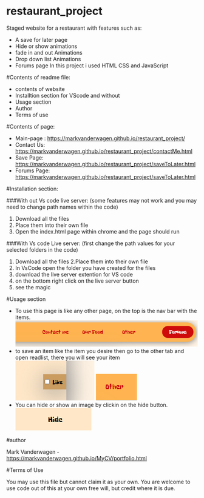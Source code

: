 # restaurant_project

Staged website for a restaurant with features such as:
* A save for later page
* Hide or show animations
* fade in and out Animations
* Drop down list Animations
* Forums page
In this project i used HTML CSS and JavaScript

#Contents of readme file:

* contents of website
* Installtion section for VScode and without
* Usage section
* Author
* Terms of use

#Contents of page:

* Main-page : https://markvanderwagen.github.io/restaurant_project/
* Contact Us: https://markvanderwagen.github.io/restaurant_project/contactMe.html
* Save Page: https://markvanderwagen.github.io/restaurant_project/saveToLater.html
* Forums Page: https://markvanderwagen.github.io/restaurant_project/saveToLater.html

#Installation section:

###With out Vs code live server: (some features may not work and you may need to change path names within the code)
1. Download all the files
2. Place them into their own file
3. Open the index.html page within chrome and the page should run

###With Vs code Live server: (first change the path values for your selected folders in the code)
1. Download all the files
2.Place them into their own file
3. In VsCode open the folder you have created for the files
4. download the live server extention for VS code
5. on the bottom right click on the live server button
6. see the magic

#Usage section

* To use this page is like any other page, on the top is the nav bar with the items.
![](images/nav-bar.PNG)
* to save an item like the item you desire then go to the other tab and open readlist, there you will see your item
![](images/like-button.PNG)
![](images/other-button.PNG)
* You can hide or show an image by clickin on the hide button.
![](images/hide-button.PNG)

#author

Mark Vanderwagen - https://markvanderwagen.github.io/MyCV/portfolio.html

#Terms of Use

You may use this file but cannot claim it as your own. You are welcome to use code out of this at your own free will, but credit where it is due.


